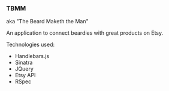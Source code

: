 ### TBMM
aka "The Beard Maketh the Man"

An application to connect beardies with great products on Etsy.

Technologies used:

- Handlebars.js
- Sinatra
- JQuery
- Etsy API
- RSpec